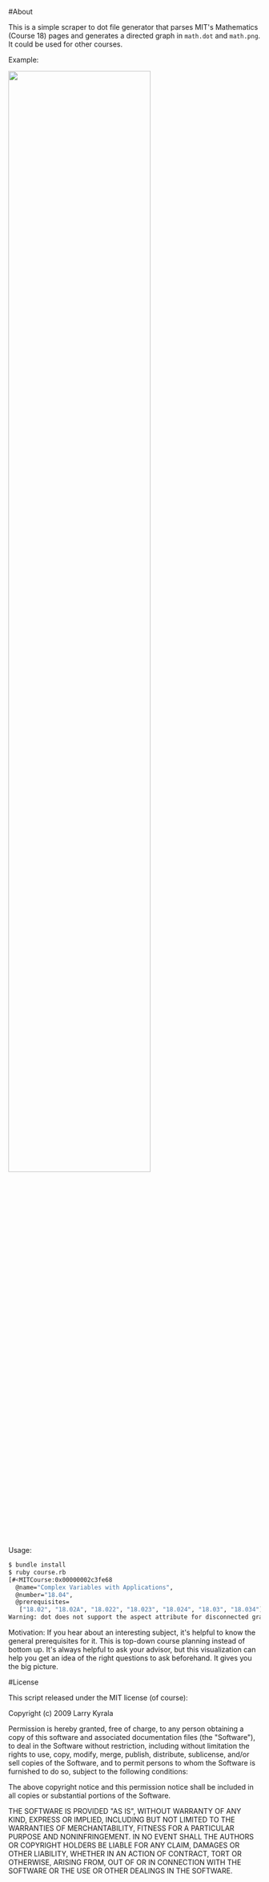 #About

This is a simple scraper to dot file generator that parses MIT's Mathematics (Course 18) pages
and generates a directed graph in `math.dot` and `math.png`.  It could be used for other courses.

Example: 

[<img src='https://raw.github.com/coldnebo/mit-map/master/math.png' width='75%'/>](https://raw.github.com/coldnebo/mit-map/master/math.png)

Usage:

```bash
$ bundle install
$ ruby course.rb 
[#<MITCourse:0x00000002c3fe68
  @name="Complex Variables with Applications",
  @number="18.04",
  @prerequisites=
   ["18.02", "18.02A", "18.022", "18.023", "18.024", "18.03", "18.034"]>]
Warning: dot does not support the aspect attribute for disconnected graphs or graphs with clusters
```

Motivation: If you hear about an interesting subject, it's helpful to know the general prerequisites for it. 
This is top-down course planning instead of bottom up.  It's always helpful to ask your advisor, but this 
visualization can help you get an idea of the right questions to ask beforehand.  It gives you the big picture.


#License

This script released under the MIT license (of course):

Copyright (c) 2009 Larry Kyrala

Permission is hereby granted, free of charge, to any person
obtaining a copy of this software and associated documentation
files (the "Software"), to deal in the Software without
restriction, including without limitation the rights to use,
copy, modify, merge, publish, distribute, sublicense, and/or sell
copies of the Software, and to permit persons to whom the
Software is furnished to do so, subject to the following
conditions:

The above copyright notice and this permission notice shall be
included in all copies or substantial portions of the Software.

THE SOFTWARE IS PROVIDED "AS IS", WITHOUT WARRANTY OF ANY KIND,
EXPRESS OR IMPLIED, INCLUDING BUT NOT LIMITED TO THE WARRANTIES
OF MERCHANTABILITY, FITNESS FOR A PARTICULAR PURPOSE AND
NONINFRINGEMENT. IN NO EVENT SHALL THE AUTHORS OR COPYRIGHT
HOLDERS BE LIABLE FOR ANY CLAIM, DAMAGES OR OTHER LIABILITY,
WHETHER IN AN ACTION OF CONTRACT, TORT OR OTHERWISE, ARISING
FROM, OUT OF OR IN CONNECTION WITH THE SOFTWARE OR THE USE OR
OTHER DEALINGS IN THE SOFTWARE.
